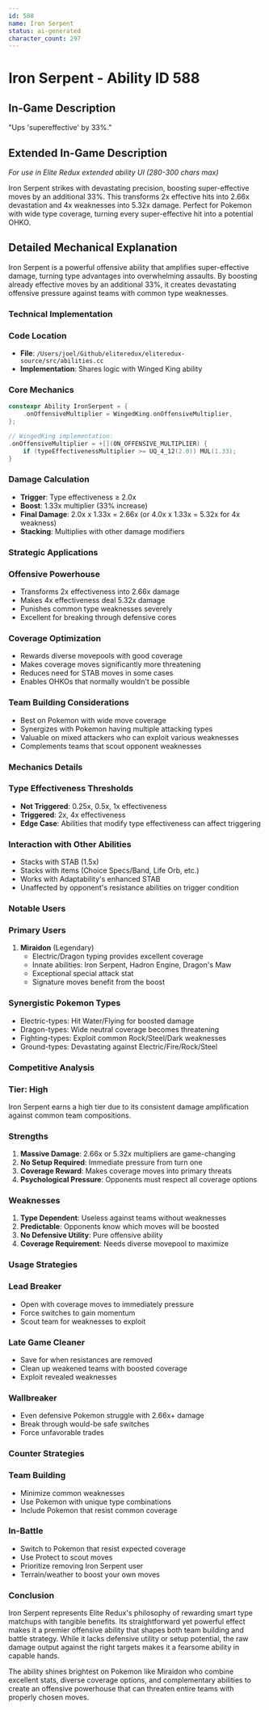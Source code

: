```yaml
---
id: 588
name: Iron Serpent
status: ai-generated
character_count: 297
---
```


# Iron Serpent - Ability ID 588

## In-Game Description
"Ups 'supereffective' by 33%."

## Extended In-Game Description
*For use in Elite Redux extended ability UI (280-300 chars max)*

Iron Serpent strikes with devastating precision, boosting super-effective moves by an additional 33%. This transforms 2x effective hits into 2.66x devastation and 4x weaknesses into 5.32x damage. Perfect for Pokemon with wide type coverage, turning every super-effective hit into a potential OHKO.

## Detailed Mechanical Explanation

Iron Serpent is a powerful offensive ability that amplifies super-effective damage, turning type advantages into overwhelming assaults. By boosting already effective moves by an additional 33%, it creates devastating offensive pressure against teams with common type weaknesses.

### Technical Implementation

### Code Location
- **File**: `/Users/joel/Github/eliteredux/eliteredux-source/src/abilities.cc`
- **Implementation**: Shares logic with Winged King ability

### Core Mechanics
```cpp
constexpr Ability IronSerpent = {
    .onOffensiveMultiplier = WingedKing.onOffensiveMultiplier,
};

// WingedKing implementation:
.onOffensiveMultiplier = +[](ON_OFFENSIVE_MULTIPLIER) {
    if (typeEffectivenessMultiplier >= UQ_4_12(2.0)) MUL(1.33);
}
```

### Damage Calculation
- **Trigger**: Type effectiveness ≥ 2.0x
- **Boost**: 1.33x multiplier (33% increase)
- **Final Damage**: 2.0x x 1.33x = 2.66x (or 4.0x x 1.33x = 5.32x for 4x weakness)
- **Stacking**: Multiplies with other damage modifiers

### Strategic Applications

### Offensive Powerhouse
- Transforms 2x effectiveness into 2.66x damage
- Makes 4x effectiveness deal 5.32x damage
- Punishes common type weaknesses severely
- Excellent for breaking through defensive cores

### Coverage Optimization
- Rewards diverse movepools with good coverage
- Makes coverage moves significantly more threatening
- Reduces need for STAB moves in some cases
- Enables OHKOs that normally wouldn't be possible

### Team Building Considerations
- Best on Pokemon with wide move coverage
- Synergizes with Pokemon having multiple attacking types
- Valuable on mixed attackers who can exploit various weaknesses
- Complements teams that scout opponent weaknesses

### Mechanics Details

### Type Effectiveness Thresholds
- **Not Triggered**: 0.25x, 0.5x, 1x effectiveness
- **Triggered**: 2x, 4x effectiveness
- **Edge Case**: Abilities that modify type effectiveness can affect triggering

### Interaction with Other Abilities
- Stacks with STAB (1.5x)
- Stacks with items (Choice Specs/Band, Life Orb, etc.)
- Works with Adaptability's enhanced STAB
- Unaffected by opponent's resistance abilities on trigger condition

### Notable Users

### Primary Users
1. **Miraidon** (Legendary)
   - Electric/Dragon typing provides excellent coverage
   - Innate abilities: Iron Serpent, Hadron Engine, Dragon's Maw
   - Exceptional special attack stat
   - Signature moves benefit from the boost

### Synergistic Pokemon Types
- Electric-types: Hit Water/Flying for boosted damage
- Dragon-types: Wide neutral coverage becomes threatening
- Fighting-types: Exploit common Rock/Steel/Dark weaknesses
- Ground-types: Devastating against Electric/Fire/Rock/Steel

### Competitive Analysis

### Tier: High
Iron Serpent earns a high tier due to its consistent damage amplification against common team compositions.

### Strengths
1. **Massive Damage**: 2.66x or 5.32x multipliers are game-changing
2. **No Setup Required**: Immediate pressure from turn one
3. **Coverage Reward**: Makes coverage moves into primary threats
4. **Psychological Pressure**: Opponents must respect all coverage options

### Weaknesses
1. **Type Dependent**: Useless against teams without weaknesses
2. **Predictable**: Opponents know which moves will be boosted
3. **No Defensive Utility**: Pure offensive ability
4. **Coverage Requirement**: Needs diverse movepool to maximize

### Usage Strategies

### Lead Breaker
- Open with coverage moves to immediately pressure
- Force switches to gain momentum
- Scout team for weaknesses to exploit

### Late Game Cleaner
- Save for when resistances are removed
- Clean up weakened teams with boosted coverage
- Exploit revealed weaknesses

### Wallbreaker
- Even defensive Pokemon struggle with 2.66x+ damage
- Break through would-be safe switches
- Force unfavorable trades

### Counter Strategies

### Team Building
- Minimize common weaknesses
- Use Pokemon with unique type combinations
- Include Pokemon that resist common coverage

### In-Battle
- Switch to Pokemon that resist expected coverage
- Use Protect to scout moves
- Prioritize removing Iron Serpent user
- Terrain/weather to boost your own moves

### Conclusion

Iron Serpent represents Elite Redux's philosophy of rewarding smart type matchups with tangible benefits. Its straightforward yet powerful effect makes it a premier offensive ability that shapes both team building and battle strategy. While it lacks defensive utility or setup potential, the raw damage output against the right targets makes it a fearsome ability in capable hands.

The ability shines brightest on Pokemon like Miraidon who combine excellent stats, diverse coverage options, and complementary abilities to create an offensive powerhouse that can threaten entire teams with properly chosen moves.
